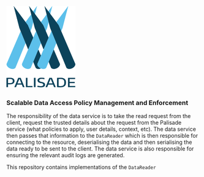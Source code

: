 <!---
Copyright 2019 Crown Copyright

Licensed under the Apache License, Version 2.0 (the "License");
you may not use this file except in compliance with the License.
You may obtain a copy of the License at

  http://www.apache.org/licenses/LICENSE-2.0

Unless required by applicable law or agreed to in writing, software
distributed under the License is distributed on an "AS IS" BASIS,
WITHOUT WARRANTIES OR CONDITIONS OF ANY KIND, either express or implied.
See the License for the specific language governing permissions and
limitations under the License.
--->

# <img src="logos/logo.svg" width="180">

### Scalable Data Access Policy Management and Enforcement

The responsibility of the data service is to take the read request from the client, request the trusted details about the request from the Palisade service (what policies to apply, user details, context, etc).
The data service then passes that information to the `DataReader` which is then responsible for connecting to the resource, deserialising the data and then serialising the data ready to be sent to the client.
The data service is also responsible for ensuring the relevant audit logs are generated.

This repository contains implementations of the `DataReader`
